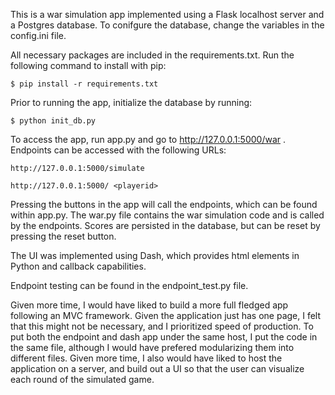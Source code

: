 
This is a war simulation app implemented using a Flask localhost server and a Postgres
database. To conifgure the database, change the variables in the config.ini file.

All necessary packages are included in the requirements.txt. Run the following
command to install with pip:

    $ pip install -r requirements.txt

Prior to running the app, initialize the database by running:

    $ python init_db.py

To access the app, run app.py and go to http://127.0.0.1:5000/war .
Endpoints can be accessed with the following URLs:

    http://127.0.0.1:5000/simulate 
    
    http://127.0.0.1:5000/ <playerid> 

Pressing the buttons in the app will call the endpoints, which can be found
within app.py. The war.py file contains the war simulation code and is 
called by the endpoints. Scores are persisted in the database, but can be reset
by pressing the reset button.

The UI was implemented using Dash, which provides html elements in Python and
callback capabilities. 

Endpoint testing can be found in the endpoint_test.py file.

Given more time, I would have liked to build a more full fledged app following
an MVC framework. Given the application just has one page, I felt that this 
might not be necessary, and I prioritized speed of production. To put both
the endpoint and dash app under the same host, I put the code in the same file,
although I would have prefered modularizing them into different files. Given
more time, I also would have liked to host the application on a server, and 
build out a UI so that the user can visualize each round of the simulated game.
